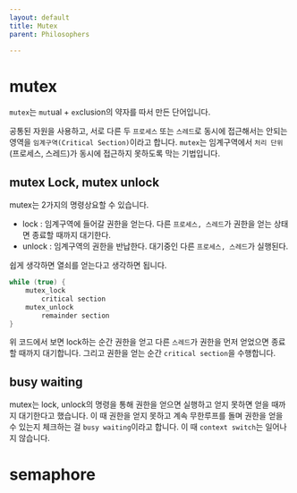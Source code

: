 ```yaml
---
layout: default
title: Mutex
parent: Philosophers

---
```


# __mutex__
`mutex`는 `mut`ual + `ex`clusion의 약자를 따서 만든 단어입니다.

공통된 자원을 사용하고, 서로 다른 두 `프로세스` 또는 `스레드`로 동시에 접근해서는 안되는 영역을 `임계구역(Critical Section)`이라고 합니다.
`mutex`는 임계구역에서 `처리 단위`(프로세스, 스레드)가 동시에 접근하지 못하도록 막는 기법입니다.

## __mutex Lock, mutex unlock__
mutex는 2가지의 명령상요할 수 있습니다.

- lock : 임계구역에 들어갈 권한을 얻는다. 다른 `프로세스, 스레드`가 권한을 얻는 상태면 종료할 때까지 대기한다.
- unlock : 임계구역의 권한을 반납한다. 대기중인 다른 `프로세스, 스레드`가 실행된다.

쉽게 생각하면 열쇠를 얻는다고 생각하면 됩니다.

```c
while (true) {
	mutex_lock
		critical section
	mutex_unlock
		remainder section
}
```
위 코드에서 보면 lock하는 순간 권한을 얻고 다른 `스레드`가 권한을 먼저 얻었으면 종료할 때까지 대기합니다. 그리고 권한을 얻는 순간 `critical section`을 수행합니다.

## __busy waiting__
mutex는 lock, unlock의 명령을 통해 권한을 얻으면 실행하고 얻지 못하면 얻을 때까지 대기한다고 했습니다.
이 때 권한을 얻지 못하고 계속 무한루프를 돌며 권한을 얻을 수 있는지 체크하는 걸 `busy waiting`이라고 합니다. 이 때 `context switch`는 일어나지 않습니다.

# __semaphore__
